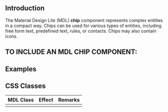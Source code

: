 ## Introduction

The Material Design Lite (MDL) **chip** component represents complex entities in a compact way.
Chips can be used for various types of entities, including free form text, predefined text, rules, or contacts. Chips may also contain icons.

## TO INCLUDE AN MDL CHIP COMPONENT:

## Examples

## CSS Classes

| MDL Class | Effect | Remarks |
|-----------|--------|---------|
|  |  |  |